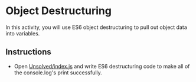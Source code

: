# Object Destructuring

In this activity, you will use ES6 object destructuring to pull out object data into variables.

## Instructions

* Open [Unsolved/index.js](Unsolved/index.js) and write ES6 destructuring code to make all of the console.log's print successfully.